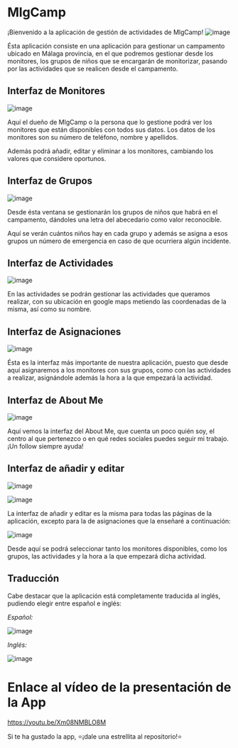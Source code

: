 # MlgCamp
¡Bienvenido a la aplicación de gestión de actividades de MlgCamp!
![image](https://user-images.githubusercontent.com/91873599/207954868-2a67a511-61fb-498d-ab48-c95331dc9cbc.png)


Ésta aplicación consiste en una aplicación para gestionar un campamento ubicado en Málaga provincia, en el que podremos
gestionar desde los monitores, los grupos de niños que se encargarán de monitorizar, pasando por las actividades que
se realicen desde el campamento.

## Interfaz de Monitores

![image](https://user-images.githubusercontent.com/91873599/207956860-7a2c8fcf-9f16-4cb5-ac75-879f3bf38c75.png)

Aquí el dueño de MlgCamp o la persona que lo gestione podrá ver los monitores que están disponibles con todos sus datos.
Los datos de los monitores son su número de teléfono, nombre y apellidos.

Además podrá añadir, editar y eliminar a los monitores, cambiando los valores que considere oportunos.

## Interfaz de Grupos

![image](https://user-images.githubusercontent.com/91873599/207959141-ece004af-9c72-4874-82f6-ac0cae117ac7.png)

Desde ésta ventana se gestionarán los grupos de niños que habrá en el campamento, dándoles una letra del abecedario como
valor reconocible.

Aquí se verán cuántos niños hay en cada grupo y además se asigna a esos grupos un número de emergencia en caso de que 
ocurriera algún incidente.

## Interfaz de Actividades

![image](https://user-images.githubusercontent.com/91873599/207962135-18144b8e-fbc9-4a60-b17f-9d4638bdae3a.png)

En las actividades se podrán gestionar las actividades que queramos realizar, con su ubicación en google maps metiendo 
las coordenadas de la misma, así como su nombre.

## Interfaz de Asignaciones

![image](https://user-images.githubusercontent.com/91873599/207962467-2a2b82ab-efb8-4537-9cdf-8fdb1e205faa.png)

Ésta es la interfaz más importante de nuestra aplicación, puesto que desde aquí asignaremos a los monitores con sus
grupos, como con las actividades a realizar, asignándole además la hora a la que empezará la actividad.

## Interfaz de About Me

![image](https://user-images.githubusercontent.com/91873599/207963934-87342f06-4716-46b9-bed9-3e78b70b5d2f.png)

Aquí vemos la interfaz del About Me, que cuenta un poco quién soy, el centro al que pertenezco o en qué redes sociales
puedes seguir mi trabajo. ¡Un follow siempre ayuda!

## Interfaz de añadir y editar


![image](https://user-images.githubusercontent.com/91873599/207957929-edab5a55-c843-4af7-b506-4720ccf803e9.png)

![image](https://user-images.githubusercontent.com/91873599/207958686-d0b186eb-f683-46ed-9824-b39e596454ae.png)

La interfaz de añadir y editar es la misma para todas las páginas de la aplicación, excepto para la de asignaciones que la enseñaré a continuación:

![image](https://user-images.githubusercontent.com/91873599/207965993-e1f7823d-feba-4e59-8728-e4cad651a5ff.png)

Desde aquí se podrá seleccionar tanto los monitores disponibles, como los grupos, las actividades y la hora a la que empezará dicha actividad.

## Traducción

Cabe destacar que la aplicación está completamente traducida al inglés, pudiendo elegir entre español e inglés:

*Español:*

![image](https://user-images.githubusercontent.com/91873599/207965387-8568e8be-80fc-4e46-81cf-24fcee5a3afd.png)

*Inglés:*

![image](https://user-images.githubusercontent.com/91873599/207965747-a2e311eb-2c69-4c7f-9d38-f006242008aa.png)

# Enlace al vídeo de la presentación de la App

https://youtu.be/Xm08NMBLO8M

Si te ha gustado la app, ⭐¡dale una estrellita al repositorio!⭐
